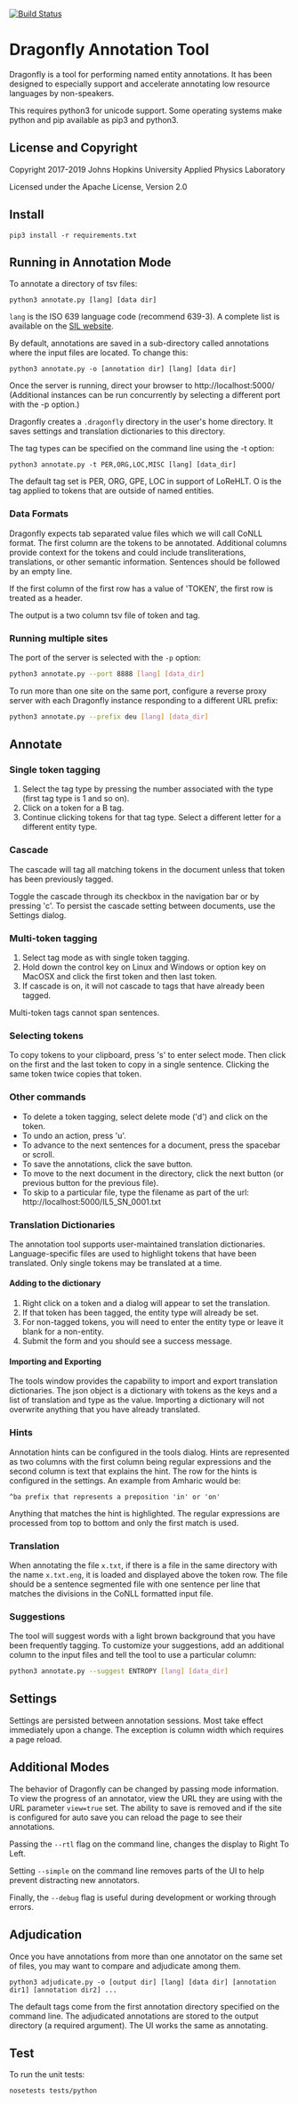 [![Build Status](https://travis-ci.com/iscoe/dragonfly.svg?branch=master)](https://travis-ci.com/iscoe/dragonfly)

Dragonfly Annotation Tool
============================
Dragonfly is a tool for performing named entity annotations.
It has been designed to especially support and accelerate annotating
low resource languages by non-speakers.

This requires python3 for unicode support. 
Some operating systems make python and pip available as pip3 and python3.

License and Copyright
----------------------
Copyright 2017-2019 Johns Hopkins University Applied Physics Laboratory

Licensed under the Apache License, Version 2.0


Install
---------------
```
pip3 install -r requirements.txt
```

Running in Annotation Mode
---------------
To annotate a directory of tsv files:
```
python3 annotate.py [lang] [data dir]
```

`lang` is the ISO 639 language code (recommend 639-3).
A complete list is available on the [SIL website](https://iso639-3.sil.org/code_tables/639/data).

By default, annotations are saved in a sub-directory called annotations where the input files are located.
To change this:
```
python3 annotate.py -o [annotation dir] [lang] [data dir]
```

Once the server is running, direct your browser to http://localhost:5000/
(Additional instances can be run concurrently by selecting a different port with the -p option.)

Dragonfly creates a `.dragonfly` directory in the user's home directory.
It saves settings and translation dictionaries to this directory.

The tag types can be specified on the command line using the -t option:
```
python3 annotate.py -t PER,ORG,LOC,MISC [lang] [data_dir]
```
The default tag set is PER, ORG, GPE, LOC in support of LoReHLT. O is the tag applied to
tokens that are outside of named entities.

### Data Formats
Dragonfly expects tab separated value files which we will call CoNLL format.
The first column are the tokens to be annotated.
Additional columns provide context for the tokens and could include
transliterations, translations, or other semantic information.
Sentences should be followed by an empty line.

If the first column of the first row has a value of 'TOKEN', the first row is treated as a header.

The output is a two column tsv file of token and tag.

### Running multiple sites
The port of the server is selected with the `-p` option:

```bash
python3 annotate.py --port 8888 [lang] [data_dir]
```

To run more than one site on the same port, configure a reverse proxy server with
each Dragonfly instance responding to a different URL prefix:

```bash
python3 annotate.py --prefix deu [lang] [data_dir]
```

Annotate
-------------------
### Single token tagging
1. Select the tag type by pressing the number associated with the type (first tag type is 1 and so on).
2. Click on a token for a B tag.
3. Continue clicking tokens for that tag type. Select a different letter for a different entity type.

### Cascade
The cascade will tag all matching tokens in the document unless that token has been previously tagged.

Toggle the cascade through its checkbox in the navigation bar or by pressing 'c'.
To persist the cascade setting between documents, use the Settings dialog.

### Multi-token tagging
1. Select tag mode as with single token tagging.
2. Hold down the control key on Linux and Windows or option key on MacOSX and click the first token and then last token.
3. If cascade is on, it will not cascade to tags that have already been tagged.

Multi-token tags cannot span sentences.

### Selecting tokens
To copy tokens to your clipboard, press 's' to enter select mode.
Then click on the first and the last token to copy in a single sentence.
Clicking the same token twice copies that token.

### Other commands
* To delete a token tagging, select delete mode ('d') and click on the token.
* To undo an action, press 'u'.
* To advance to the next sentences for a document, press the spacebar or scroll.
* To save the annotations, click the save button.
* To move to the next document in the directory, click the next button (or previous button for the previous file).
* To skip to a particular file, type the filename as part of the url: http://localhost:5000/IL5_SN_0001.txt

### Translation Dictionaries
The annotation tool supports user-maintained translation dictionaries.
Language-specific files are used to highlight tokens that have been translated.
Only single tokens may be translated at a time.

#### Adding to the dictionary
 1. Right click on a token and a dialog will appear to set the translation.
 2. If that token has been tagged, the entity type will already be set.
 3. For non-tagged tokens, you will need to enter the entity type or leave it blank for a non-entity.
 4. Submit the form and you should see a success message.

#### Importing and Exporting
The tools window provides the capability to import and export translation dictionaries.
The json object is a dictionary with tokens as the keys and a list of translation and type as the value.
Importing a dictionary will not overwrite anything that you have already translated.

### Hints
Annotation hints can be configured in the tools dialog.
Hints are represented as two columns with the first column being regular expressions
and the second column is text that explains the hint.
The row for the hints is configured in the settings.
An example from Amharic would be:
```
^ba	prefix that represents a preposition 'in' or 'on'
```

Anything that matches the hint is highlighted.
The regular expressions are processed from top to bottom and only the first match is used.

### Translation
When annotating the file `x.txt`, if there is a file in the same directory with the name `x.txt.eng`, 
it is loaded and displayed above the token row. The file should be a sentence segmented file with one
sentence per line that matches the divisions in the CoNLL formatted input file.

### Suggestions
The tool will suggest words with a light brown background that you have been frequently tagging.
To customize your suggestions, add an additional column to the input files and tell the tool
to use a particular column:

```bash
python3 annotate.py --suggest ENTROPY [lang] [data_dir]
```

Settings
------------
Settings are persisted between annotation sessions.
Most take effect immediately upon a change.
The exception is column width which requires a page reload.

Additional Modes
-----------------
The behavior of Dragonfly can be changed by passing mode information.
To view the progress of an annotator, view the URL they are using with the URL parameter
`view=true` set. The ability to save is removed and if the site is configured for auto save
you can reload the page to see their annotations.

Passing the `--rtl` flag on the command line, changes the display to Right To Left.

Setting `--simple` on the command line removes parts of the UI to help prevent distracting new annotators.

Finally, the `--debug` flag is useful during development or working through errors.

Adjudication
--------------
Once you have annotations from more than one annotator on the same set of files,
you may want to compare and adjudicate among them.

```
python3 adjudicate.py -o [output dir] [lang] [data dir] [annotation dir1] [annotation dir2] ...
```
The default tags come from the first annotation directory specified on the command line.
The adjudicated annotations are stored to the output directory (a required argument).
The UI works the same as annotating.

Test
------------
To run the unit tests:
```
nosetests tests/python
```
